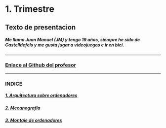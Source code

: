 # 1. Trimestre

## Texto de presentacion

##### Me llamo Juan Manuel (JM) y tengo 19 años, siempre he sido de Castelldefels y me gusta jugar a videojuegos e ir en bici.

---

### [Enlace al Github del profesor](https://github.com/d-prieto)

---

### INDICE

##### [1. Arquitectura sobre ordenadores](https://github.com/Baultek/1-Trimestre/blob/main/ARQUITECTURA%20DE%20ORDENADORES.MD)

##### [2. Mecanografia](https://github.com/Baultek/1-Trimestre/blob/main/Mecanografia.md#cursomecami-velocidad-media-a-sido-de-166ppm)

##### [3. Montaje de ordenadores](https://github.com/Baultek/1-Trimestre/blob/main/Montaje%20de%20Ordenadores.md#montaje-de-del-ordenador)
